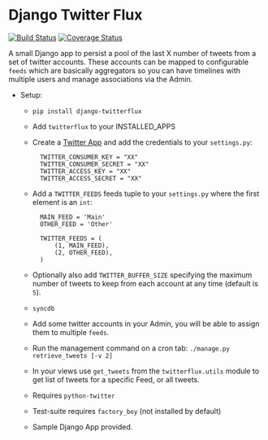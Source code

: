Django Twitter Flux
=============

[![Build Status](https://travis-ci.org/sgarcez/django-twitter-flux.png)](https://travis-ci.org/sgarcez/django-twitter-flux) [![Coverage Status](https://coveralls.io/repos/sgarcez/django-twitter-flux/badge.png?branch=master)](https://coveralls.io/r/sgarcez/django-twitter-flux)


A small Django app to persist a pool of the last X number of tweets from a set of twitter accounts. These accounts can be mapped to configurable `feeds` which are basically aggregators so you can have timelines with multiple users and manage associations via the Admin.


* Setup:
    * `pip install django-twitterflux`
	* Add `twitterflux` to your INSTALLED_APPS
	* Create a [Twitter App](https://dev.twitter.com/) and add the credentials to your `settings.py`:
	
			TWITTER_CONSUMER_KEY = "XX"
			TWITTER_CONSUMER_SECRET = "XX"
			TWITTER_ACCESS_KEY = "XX"
			TWITTER_ACCESS_SECRET = "XX"

    * Add a `TWITTER_FEEDS` feeds tuple to your `settings.py` where the first element is an `int`:
    		
    		MAIN_FEED = 'Main'
			OTHER_FEED = 'Other'

			TWITTER_FEEDS = (
    			(1, MAIN_FEED),
    			(2, OTHER_FEED),
			)

    * Optionally also add `TWITTER_BUFFER_SIZE` specifying the maximum number of tweets to keep from each account at any time (default is `5`).
    * `syncdb`
    * Add some twitter accounts in your Admin, you will be able to assign them to multiple `feeds`.
    * Run the management command on a cron tab: `./manage.py retrieve_tweets [-v 2]`
    * In your views use `get_tweets` from the `twitterflux.utils` module to get list of tweets for a specific Feed, or all tweets.
    * Requires `python-twitter`
	* Test-suite requires `factory_boy` (not installed by default)
	* Sample Django App provided.

